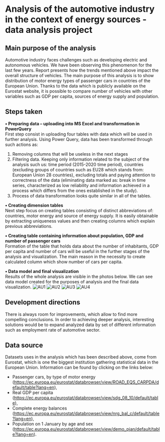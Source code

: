 # Analysis of the automotive industry in the context of energy sources  - data analysis project

## Main purpose of the analysis
Automotive industry faces challenges such as developing electric and autonomous vehicles. We have been observing this phenomenon for the last few years. Report presents how the trends mentioned above impact the overall structure of vehicles. The main purpose of this analysis is to show distribution of motor energy types of passenger cars in countries of the European Union. Thanks to the data which is publicly available on the Eurostat website, it is possible to compare number of vehicles with other variables such as GDP per capita, sources of energy supply and population.

## Steps taken
**•	Preparing data – uploading into MS Excel and transformation in PowerQuery**  
First step consist in uploading four tables with data which will be used in further analysis.
Using Power Query, data has been transformed through such actions as:
1. Removing columns that will be useless in the next stages
2. Filtering data. Keeping only information related to the subject of the analysis such us: time period (2015-2020 time period), countries (excluding groups of countries such as EU28 which stands from: European Union 28 countries), excluding totals and paying attention to correctness of the data (eliminating data marked as: break in time series, characterized as low reliability and information achieved in a process which differs from the ones established in the study).
3. Process of data transformation looks quite similar in all of the tables.

**•	Creating dimension tables**  
Next step focus on creating tables consisting of distinct abbreviations of: countries, motor energy and source of energy supply. It is easily obtainable by extracting uniqueness values and then creating columns which explain previous abbreviations.

**•	Creating table containing information about population, GDP and number of passenger cars**  
Formation of the table that holds data about the number of inhabitants, GDP per capita and number of cars will be useful in the further stages of the analysis and visualization. The main reason in the necessity to create calculated column which show number of cars per capita.


**•	Data model and final visualization**  
Results of the whole analysis are visible in the photos below. We can see data model created for the purposes of analysis and the final data visualization.
![AU1](https://user-images.githubusercontent.com/98387772/230076394-355a65b0-5af8-44b4-9d26-c739122bff84.png)
![AU2](https://user-images.githubusercontent.com/98387772/230076401-27cc5d6e-1851-4fcc-9986-00333bf347d3.png)
![AU3](https://user-images.githubusercontent.com/98387772/230076408-57734913-ddd3-4220-ad22-368da980dd1f.png)
![AU4](https://user-images.githubusercontent.com/98387772/230076413-74318a5e-3648-46aa-9f7c-443ca6232279.png) 

## Development directions
There is always room for improvements, which allow to find more compelling conclusions. In order to achieving deeper analysis, interesting solutions would be to expand analyzed data by set of different information such as employment rate of automotive sector.

## Data source
Datasets uses in the analysis which has been described above, come from Eurostat, which is one the biggest institution gathering statistical data in the European Union. Information can be found by clicking on the links below:
- Passenger cars, by type of motor energy (https://ec.europa.eu/eurostat/databrowser/view/ROAD_EQS_CARPDA/default/table?lang=en),
- Real GDP per capita (https://ec.europa.eu/eurostat/databrowser/view/sdg_08_10/default/table),
- Complete energy balances (https://ec.europa.eu/eurostat/databrowser/view/nrg_bal_c/default/table?lang=en),
- Population on 1 January by age and sex (https://ec.europa.eu/eurostat/databrowser/view/demo_pjan/default/table?lang=en).
